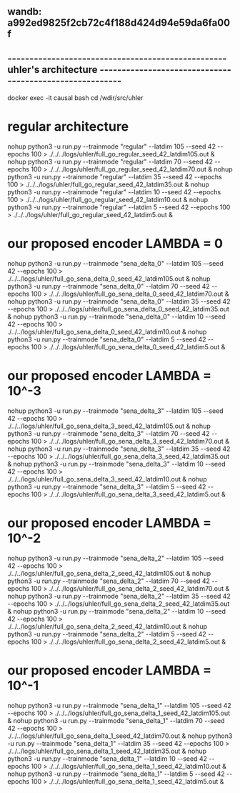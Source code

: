 
## wandb: a992ed9825f2cb72c4f188d424d94e59da6fa00f

## -------------------------------------------------- uhler's architecture --------------------------------------------------------
docker exec -it causal bash
cd /wdir/src/uhler


# regular architecture
nohup python3 -u run.py --trainmode "regular" --latdim 105 --seed 42 --epochs 100 > ./../../logs/uhler/full_go_regular_seed_42_latdim105.out & 
nohup python3 -u run.py --trainmode "regular" --latdim 70 --seed 42 --epochs 100 > ./../../logs/uhler/full_go_regular_seed_42_latdim70.out & 
nohup python3 -u run.py --trainmode "regular" --latdim 35 --seed 42 --epochs 100 > ./../../logs/uhler/full_go_regular_seed_42_latdim35.out & 
nohup python3 -u run.py --trainmode "regular" --latdim 10 --seed 42 --epochs 100 > ./../../logs/uhler/full_go_regular_seed_42_latdim10.out & 
nohup python3 -u run.py --trainmode "regular" --latdim 5 --seed 42 --epochs 100 > ./../../logs/uhler/full_go_regular_seed_42_latdim5.out & 

# our proposed encoder LAMBDA = 0
nohup python3 -u run.py --trainmode "sena_delta_0" --latdim 105 --seed 42 --epochs 100 > ./../../logs/uhler/full_go_sena_delta_0_seed_42_latdim105.out & 
nohup python3 -u run.py --trainmode "sena_delta_0" --latdim 70 --seed 42 --epochs 100 > ./../../logs/uhler/full_go_sena_delta_0_seed_42_latdim70.out &
nohup python3 -u run.py --trainmode "sena_delta_0" --latdim 35 --seed 42 --epochs 100 > ./../../logs/uhler/full_go_sena_delta_0_seed_42_latdim35.out &
nohup python3 -u run.py --trainmode "sena_delta_0" --latdim 10 --seed 42 --epochs 100 > ./../../logs/uhler/full_go_sena_delta_0_seed_42_latdim10.out &
nohup python3 -u run.py --trainmode "sena_delta_0" --latdim 5 --seed 42 --epochs 100 > ./../../logs/uhler/full_go_sena_delta_0_seed_42_latdim5.out &

# our proposed encoder LAMBDA = 10^-3
nohup python3 -u run.py --trainmode "sena_delta_3" --latdim 105 --seed 42 --epochs 100 > ./../../logs/uhler/full_go_sena_delta_3_seed_42_latdim105.out & 
nohup python3 -u run.py --trainmode "sena_delta_3" --latdim 70 --seed 42 --epochs 100 > ./../../logs/uhler/full_go_sena_delta_3_seed_42_latdim70.out &
nohup python3 -u run.py --trainmode "sena_delta_3" --latdim 35 --seed 42 --epochs 100 > ./../../logs/uhler/full_go_sena_delta_3_seed_42_latdim35.out &
nohup python3 -u run.py --trainmode "sena_delta_3" --latdim 10 --seed 42 --epochs 100 > ./../../logs/uhler/full_go_sena_delta_3_seed_42_latdim10.out &
nohup python3 -u run.py --trainmode "sena_delta_3" --latdim 5 --seed 42 --epochs 100 > ./../../logs/uhler/full_go_sena_delta_3_seed_42_latdim5.out &

# our proposed encoder LAMBDA = 10^-2
nohup python3 -u run.py --trainmode "sena_delta_2" --latdim 105 --seed 42 --epochs 100 > ./../../logs/uhler/full_go_sena_delta_2_seed_42_latdim105.out &
nohup python3 -u run.py --trainmode "sena_delta_2" --latdim 70 --seed 42 --epochs 100 > ./../../logs/uhler/full_go_sena_delta_2_seed_42_latdim70.out &
nohup python3 -u run.py --trainmode "sena_delta_2" --latdim 35 --seed 42 --epochs 100 > ./../../logs/uhler/full_go_sena_delta_2_seed_42_latdim35.out &
nohup python3 -u run.py --trainmode "sena_delta_2" --latdim 10 --seed 42 --epochs 100 > ./../../logs/uhler/full_go_sena_delta_2_seed_42_latdim10.out &
nohup python3 -u run.py --trainmode "sena_delta_2" --latdim 5 --seed 42 --epochs 100 > ./../../logs/uhler/full_go_sena_delta_2_seed_42_latdim5.out &

# our proposed encoder LAMBDA = 10^-1
nohup python3 -u run.py --trainmode "sena_delta_1" --latdim 105 --seed 42 --epochs 100 > ./../../logs/uhler/full_go_sena_delta_1_seed_42_latdim105.out &
nohup python3 -u run.py --trainmode "sena_delta_1" --latdim 70 --seed 42 --epochs 100 > ./../../logs/uhler/full_go_sena_delta_1_seed_42_latdim70.out &
nohup python3 -u run.py --trainmode "sena_delta_1" --latdim 35 --seed 42 --epochs 100 > ./../../logs/uhler/full_go_sena_delta_1_seed_42_latdim35.out &
nohup python3 -u run.py --trainmode "sena_delta_1" --latdim 10 --seed 42 --epochs 100 > ./../../logs/uhler/full_go_sena_delta_1_seed_42_latdim10.out &
nohup python3 -u run.py --trainmode "sena_delta_1" --latdim 5 --seed 42 --epochs 100 > ./../../logs/uhler/full_go_sena_delta_1_seed_42_latdim5.out &